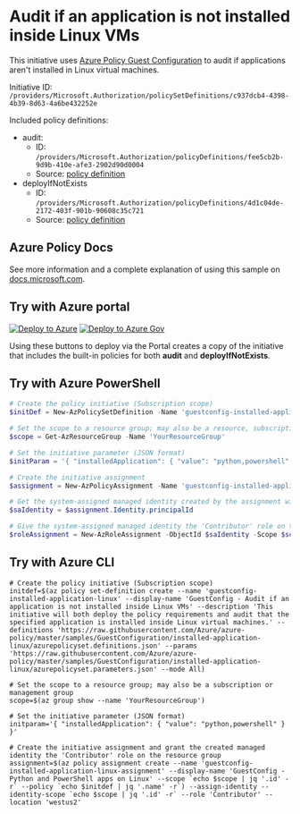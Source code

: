 # Audit if an application is not installed inside Linux VMs

This initiative uses [Azure Policy Guest Configuration](https://docs.microsoft.com/governance/policy/concepts/guest-configuration)
to audit if applications aren't installed in Linux virtual machines.

Initiative ID: `/providers/Microsoft.Authorization/policySetDefinitions/c937dcb4-4398-4b39-8d63-4a6be432252e`

Included policy definitions:

- audit:
  - ID: `/providers/Microsoft.Authorization/policyDefinitions/fee5cb2b-9d9b-410e-afe3-2902d90d0004`
  - Source: [policy definition](./audit/)
- deployIfNotExists
  - ID: `/providers/Microsoft.Authorization/policyDefinitions/4d1c04de-2172-403f-901b-90608c35c721`
  - Source: [policy definition](./deployIfNotExists/)

## Azure Policy Docs

See more information and a complete explanation of using this sample on
[docs.microsoft.com](https://docs.microsoft.com/azure/governance/policy/samples/guestconfiguration-installed-application-linux).

## Try with Azure portal

[![Deploy to Azure](http://azuredeploy.net/deploybutton.png)](https://portal.azure.com/?#blade/Microsoft_Azure_Policy/CreatePolicySetDefinitionBlade/uri/https%3A%2F%2Fraw.githubusercontent.com%2FAzure%2Fazure-policy%2Fmaster%2Fsamples%2FGuestConfiguration%2Finstalled-application-linux%2Fazurepolicyset.json)
[![Deploy to Azure Gov](https://docs.microsoft.com/azure/governance/policy/media/deploy/deployGovbutton.png)](https://portal.azure.us/?#blade/Microsoft_Azure_Policy/CreatePolicySetDefinitionBlade/uri/https%3A%2F%2Fraw.githubusercontent.com%2FAzure%2Fazure-policy%2Fmaster%2Fsamples%2FGuestConfiguration%2Finstalled-application-linux%2Fazurepolicyset.json)

Using these buttons to deploy via the Portal creates a copy of the initiative that includes the
built-in policies for both **audit** and **deployIfNotExists**.

## Try with Azure PowerShell

```powershell
# Create the policy initiative (Subscription scope)
$initDef = New-AzPolicySetDefinition -Name 'guestconfig-installed-application-linux' -DisplayName 'GuestConfig - Audit if an application is not installed inside Linux VMs' -description 'This initiative will both deploy the policy requirements and audit that the specified application is installed inside Linux virtual machines.' -Policy 'https://raw.githubusercontent.com/Azure/azure-policy/master/samples/GuestConfiguration/installed-application-linux/azurepolicyset.definitions.json' -Parameter 'https://raw.githubusercontent.com/Azure/azure-policy/master/samples/GuestConfiguration/installed-application-linux/azurepolicyset.parameters.json' -Mode All

# Set the scope to a resource group; may also be a resource, subscription, or management group
$scope = Get-AzResourceGroup -Name 'YourResourceGroup'

# Set the initiative parameter (JSON format)
$initParam = '{ "installedApplication": { "value": "python,powershell" } }'

# Create the initiative assignment
$assignment = New-AzPolicyAssignment -Name 'guestconfig-installed-application-linux-assignment' -DisplayName 'GuestConfig - Python and PowerShell apps on Linux' -Scope $scope.ResourceID -PolicySetDefinition $initDef -PolicyParameter $initParam -AssignIdentity -Location 'westus2'

# Get the system-assigned managed identity created by the assignment with -AssignIdentity
$saIdentity = $assignment.Identity.principalId

# Give the system-assigned managed identity the 'Contributor' role on the scope (needed by deployIfNotExists)
$roleAssignment = New-AzRoleAssignment -ObjectId $saIdentity -Scope $scope.ResourceId -RoleDefinitionName 'Contributor'
```

## Try with Azure CLI

```cli
# Create the policy initiative (Subscription scope)
initdef=$(az policy set-definition create --name 'guestconfig-installed-application-linux' --display-name 'GuestConfig - Audit if an application is not installed inside Linux VMs' --description 'This initiative will both deploy the policy requirements and audit that the specified application is installed inside Linux virtual machines.' --definitions 'https://raw.githubusercontent.com/Azure/azure-policy/master/samples/GuestConfiguration/installed-application-linux/azurepolicyset.definitions.json' --params 'https://raw.githubusercontent.com/Azure/azure-policy/master/samples/GuestConfiguration/installed-application-linux/azurepolicyset.parameters.json' --mode All)

# Set the scope to a resource group; may also be a subscription or management group
scope=$(az group show --name 'YourResourceGroup')

# Set the initiative parameter (JSON format)
initparam='{ "installedApplication": { "value": "python,powershell" } }'

# Create the initiative assignment and grant the created managed identity the 'Contributor' role on the resource group
assignment=$(az policy assignment create --name 'guestconfig-installed-application-linux-assignment' --display-name 'GuestConfig - Python and PowerShell apps on Linux' --scope `echo $scope | jq '.id' -r` --policy `echo $initdef | jq '.name' -r`) --assign-identity --identity-scope `echo $scope | jq '.id' -r` --role 'Contributor' --location 'westus2'
```